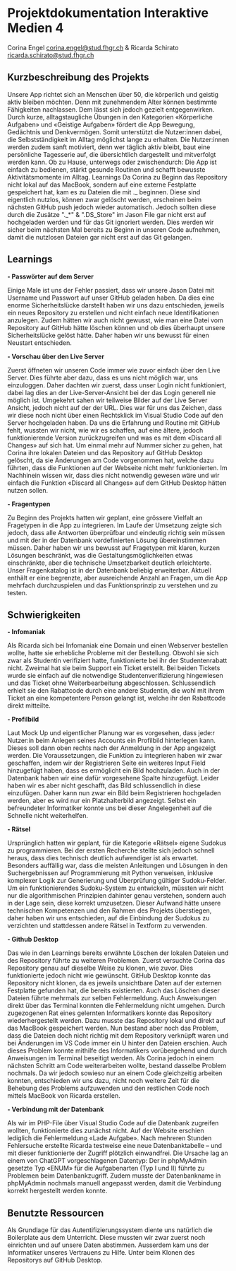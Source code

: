 # Projektdokumentation Interaktive Medien 4

Corina Engel corina.engel@stud.fhgr.ch & Ricarda Schirato ricarda.schirato@stud.fhgr.ch

## **Kurzbeschreibung des Projekts**

Unsere App richtet sich an Menschen über 50, die körperlich und geistig aktiv bleiben möchten. Denn mit zunehmendem Alter können bestimmte Fähigkeiten nachlassen. Dem lässt sich jedoch gezielt entgegenwirken. Durch kurze, alltagstaugliche Übungen in den Kategorien «Körperliche Aufgaben» und «Geistige Aufgaben» fördert die App Bewegung, Gedächtnis und Denkvermögen. Somit unterstützt die Nutzer:innen dabei, die Selbstständigkeit im Alltag möglichst lange zu erhalten.
Die Nutzer:innen werden zudem sanft motiviert, denn wer täglich aktiv bleibt, baut eine persönliche Tagesserie auf, die übersichtlich dargestellt und mitverfolgt werden kann.
Ob zu Hause, unterwegs oder zwischendurch: Die App ist einfach zu bedienen, stärkt gesunde Routinen und schafft bewusste Aktivitätsmomente im Alltag.
Learnings
Da Corina zu Beginn das Repository nicht lokal auf das MacBook, sondern auf eine externe Festplatte gespeichert hat, kam es zu Dateien die mit ._ beginnen. Diese sind eigentlich nutzlos, können zwar gelöscht werden, erscheinen beim nächsten GitHub push jedoch wieder automatisch. Jedoch sollten diese durch die Zusätze   "._*" & ".DS_Store" im Jason File gar nicht erst auf hochgeladen werden und für das Git ignoriert werden. Dies werden wir sicher beim nächsten Mal bereits zu Beginn in unseren Code aufnehmen, damit die nutzlosen Dateien gar nicht erst auf das Git gelangen. 

## Learnings

**-	Passwörter auf dem Server**

Einige Male ist uns der Fehler passiert, dass wir unsere Jason Datei mit Username und Passwort auf unser GitHub geladen haben. Da dies eine enorme Sicherheitslücke darstellt haben wir uns dazu entschieden, jeweils ein neues Repository zu erstellen und nicht einfach neue Identifikationen anzulegen. Zudem hätten wir auch nicht gewusst, wie man eine Datei vom Repository auf GitHub hätte löschen können und ob dies überhaupt unsere Sicherheitslücke gelöst hätte. Daher haben wir uns bewusst für einen Neustart entschieden. 

**-	Vorschau über den Live Server**

Zuerst öffneten wir unseren Code immer wie zuvor einfach über den Live Server. Dies führte aber dazu, dass es uns nicht möglich war, uns einzuloggen. Daher dachten wir zuerst, dass unser Login nicht funktioniert, dabei lag dies an der Live-Server-Ansicht bei der das Login generell nie möglich ist.
Umgekehrt sahen wir teilweise Bilder auf der Live Server Ansicht, jedoch nicht auf der der URL. Dies war für uns das Zeichen, dass wir diese noch nicht über einen Rechtsklick im Visual Studio Code auf den Server hochgeladen haben. 
Da uns die Erfahrung und Routine mit GitHub fehlt, wussten wir nicht, wie wir es schaffen, auf eine ältere, jedoch funktionierende Version zurückzugreifen und was es mit dem «Discard all Changes» auf sich hat. Um einmal mehr auf Nummer sicher zu gehen, hat Corina ihre lokalen Dateien und das Repository auf GitHub Desktop gelöscht, da sie Änderungen am Code vorgenommen hat, welche dazu führten, dass die Funktionen auf der Webseite nicht mehr funktionierten. Im Nachhinein wissen wir, dass dies nicht notwendig gewesen wäre und wir einfach die Funktion «Discard all Changes» auf dem GitHub Desktop hätten nutzen sollen. 

**-	Fragentypen**

Zu Beginn des Projekts hatten wir geplant, eine grössere Vielfalt an Fragetypen in die App zu integrieren. Im Laufe der Umsetzung zeigte sich jedoch, dass alle Antworten überprüfbar und eindeutig richtig sein müssen und mit der in der Datenbank vordefinierten Lösung übereinstimmen müssen. Daher haben wir uns bewusst auf Fragetypen mit klaren, kurzen Lösungen beschränkt, was die Gestaltungsmöglichkeiten etwas einschränkte, aber die technische Umsetzbarkeit deutlich erleichterte.
Unser Fragenkatalog ist in der Datenbank beliebig erweiterbar. Aktuell enthält er eine begrenzte, aber ausreichende Anzahl an Fragen, um die App mehrfach durchzuspielen und das Funktionsprinzip zu verstehen und zu testen.

## Schwierigkeiten

**-	Infomaniak**

Als Ricarda sich bei Infomaniak eine Domain und einen Webserver bestellen wollte, hatte sie erhebliche Probleme mit der Bestellung. Obwohl sie sich zwar als Studentin verifiziert hatte, funktionierte bei ihr der Studentenrabatt nicht. Zweimal hat sie beim Support ein Ticket erstellt. Bei beiden Tickets wurde sie einfach auf die notwendige Studentenverifizierung hingewiesen und das Ticket ohne Weiterbearbeitung abgeschlossen. Schlussendlich erhielt sie den Rabattcode durch eine andere Studentin, die wohl mit ihrem Ticket an eine kompetentere Person gelangt ist, welche ihr den Rabattcode direkt mitteilte.

**-	Profilbild**

Laut Mock Up und eigentlicher Planung war es vorgesehen, dass jede:r Nutzer:in beim Anlegen seines Accounts ein Profilbild hinterlegen kann. Dieses soll dann oben rechts nach der Anmeldung in der App angezeigt werden. Die Voraussetzungen, die Funktion zu integrieren haben wir zwar geschaffen, indem wir der Registrieren Seite ein weiteres Input Field hinzugefügt haben, dass es ermöglicht ein Bild hochzuladen. Auch in der Datenbank haben wir eine dafür vorgesehene Spalte hinzugefügt. Leider haben wir es aber nicht geschafft, das Bild schlussendlich in diese einzufügen. Daher kann nun zwar ein Bild beim Registrieren hochgeladen werden, aber es wird nur ein Platzhalterbild angezeigt. Selbst ein befreundeter Informatiker konnte uns bei dieser Angelegenheit auf die Schnelle nicht weiterhelfen. 

**-	Rätsel**

Ursprünglich hatten wir geplant, für die Kategorie «Rätsel» eigene Sudokus zu programmieren. Bei der ersten Recherche stellte sich jedoch schnell heraus, dass dies technisch deutlich aufwendiger ist als erwartet. Besonders auffällig war, dass die meisten Anleitungen und Lösungen in den Suchergebnissen auf Programmierung mit Python verweisen, inklusive komplexer Logik zur Generierung und Überprüfung gültiger Sudoku-Felder. Um ein funktionierendes Sudoku-System zu entwickeln, müssten wir nicht nur die algorithmischen Prinzipien dahinter genau verstehen, sondern auch in der Lage sein, diese korrekt umzusetzen. Dieser Aufwand hätte unsere technischen Kompetenzen und den Rahmen des Projekts überstiegen, daher haben wir uns entschieden, auf die Einbindung der Sudokus zu verzichten und stattdessen andere Rätsel in Textform zu verwenden.

**-	Github Desktop**

Das wie in den Learnings bereits erwähnte Löschen der lokalen Dateien und des Repository führte zu weiteren Problemen. Zuerst versuchte Corina das Repository genau auf dieselbe Weise zu klonen, wie zuvor. Dies funktionierte jedoch nicht wie gewünscht. GitHub Desktop konnte das Repository nicht klonen, da es jeweils unsichtbare Daten auf der externen Festplatte gefunden hat, die bereits existierten. Auch das Löschen dieser Dateien führte mehrmals zur selben Fehlermeldung. Auch Anweisungen direkt über das Terminal konnten die Fehlermeldung nicht umgehen. Durch zugezogenen Rat eines gelernten Informatikers konnte das Repository wiederhergestellt werden. Dazu musste das Repository lokal und direkt auf das MacBook gespeichert werden. Nun bestand aber noch das Problem, dass die Dateien doch nicht richtig mit dem Repository verknüpft waren und bei Änderungen im VS Code immer ein U hinter den Dateien erschien. Auch dieses Problem konnte mithilfe des Informatikers vorübergehend und durch Anweisungen im Terminal beseitigt werden. Als Corina jedoch in einem nächsten Schritt am Code weiterarbeiten wollte, bestand dasselbe Problem nochmals. Da wir jedoch sowieso nur an einem Code gleichzeitig arbeiten konnten, entschieden wir uns dazu, nicht noch weitere Zeit für die Behebung des Problems aufzuwenden und den restlichen Code noch mittels MacBook von Ricarda erstellen. 

**-	Verbindung mit der Datenbank**

Als wir im PHP-File über Visual Studio Code auf die Datenbank zugreifen wollten, funktionierte dies zunächst nicht. Auf der Website erschien lediglich die Fehlermeldung «Lade Aufgabe». Nach mehreren Stunden Fehlersuche erstellte Ricarda testweise eine neue Datenbanktabelle – und mit dieser funktionierte der Zugriff plötzlich einwandfrei. Die Ursache lag an einem von ChatGPT vorgeschlagenen Datentyp: Der in phpMyAdmin gesetzte Typ «ENUM» für die Aufgabenarten (Typ I und II) führte zu Problemen beim Datenbankzugriff. Zudem musste der Datenbankname in phpMyAdmin nochmals manuell angepasst werden, damit die Verbindung korrekt hergestellt werden konnte.

## **Benutzte Ressourcen**

Als Grundlage für das Autentifizierungssystem diente uns natürlich die Boilerplate aus dem Unterricht. Diese mussten wir zwar zuerst noch einrichten und auf unsere Daten abstimmen. Ausserdem kam uns der Informatiker unseres Vertrauens zu Hilfe. Unter beim Klonen des Repositorys auf GitHub Desktop.
